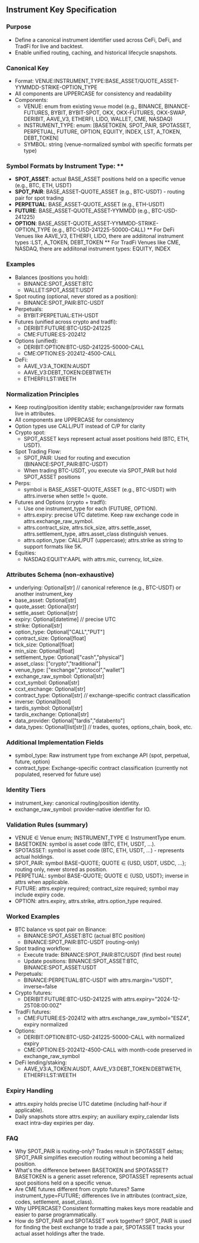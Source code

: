 ## Instrument Key Specification

### Purpose
- Define a canonical instrument identifier used across CeFi, DeFi, and TradFi for live and backtest.
- Enable unified routing, caching, and historical lifecycle snapshots.

### Canonical Key
- Format: VENUE:INSTRUMENT_TYPE:BASE_ASSET/QUOTE_ASSET-YYMMDD-STRIKE-OPTION_TYPE
- All components are UPPERCASE for consistency and readability
- Components:
  - VENUE: enum from existing `Venue` model (e.g., BINANCE, BINANCE-FUTURES, BYBIT, BYBIT-SPOT, OKX, OKX-FUTURES, OKX-SWAP, DERIBIT, AAVE_V3, ETHERFI, LIDO, WALLET, CME, NASDAQ)
  - INSTRUMENT_TYPE: enum: [BASETOKEN, SPOT_PAIR, SPOTASSET, PERPETUAL, FUTURE, OPTION, EQUITY, INDEX, LST, A_TOKEN, DEBT_TOKEN]
  - SYMBOL: string (venue-normalized symbol with specific formats per type)

### Symbol Formats by Instrument Type: **
- **SPOT_ASSET**: actual BASE_ASSET positions held on a specific venue (e.g., BTC, ETH, USDT)
- **SPOT_PAIR**: BASE_ASSET-QUOTE_ASSET (e.g., BTC-USDT) - routing pair for spot trading
- **PERPETUAL**: BASE_ASSET-QUOTE_ASSET (e.g., ETH-USDT)
- **FUTURE**: BASE_ASSET-QUOTE_ASSET-YYMMDD (e.g., BTC-USD-241225)
- **OPTION**: BASE_ASSET-QUOTE_ASSET-YYMMDD-STRIKE-OPTION_TYPE (e.g., BTC-USD-241225-50000-CALL)
** For DeFi Venues like AAVE_V3, ETHERFI, LIDO, there are addiitonal instrument types :LST, A_TOKEN, DEBT_TOKEN
** For TradFi Venues like CME, NASDAQ, there are addiitonal instrument types: EQUITY, INDEX

### Examples
- Balances (positions you hold):
  - BINANCE:SPOT_ASSET:BTC
  - WALLET:SPOT_ASSET:USDT
- Spot routing (optional, never stored as a position):
  - BINANCE:SPOT_PAIR:BTC-USDT
- Perpetuals:
  - BYBIT:PERPETUAL:ETH-USDT
- Futures (unified across crypto and tradfi):
  - DERIBIT:FUTURE:BTC-USD-241225
  - CME:FUTURE:ES-202412
- Options (unified):
  - DERIBIT:OPTION:BTC-USD-241225-50000-CALL
  - CME:OPTION:ES-202412-4500-CALL
- DeFi:
  - AAVE_V3:A_TOKEN:AUSDT
  - AAVE_V3:DEBT_TOKEN:DEBTWETH
  - ETHERFI:LST:WEETH

### Normalization Principles
- Keep routing/position identity stable; exchange/provider raw formats live in attributes.
- All components are UPPERCASE for consistency
- Option types use CALL/PUT instead of C/P for clarity
- Crypto spot:
  - SPOT_ASSET keys represent actual asset positions held (BTC, ETH, USDT).
- Spot Trading Flow:
  - SPOT_PAIR: Used for routing and execution (BINANCE:SPOT_PAIR:BTC-USDT)
  - When trading BTC-USDT, you execute via SPOT_PAIR but hold SPOT_ASSET positions
- Perps:
  - symbol is BASE_ASSET-QUOTE_ASSET (e.g., BTC-USDT) with attrs.inverse when settle != quote.
- Futures and Options (crypto + tradfi):
  - Use one instrument_type for each (FUTURE, OPTION).
  - attrs.expiry: precise UTC datetime. Keep raw exchange code in attrs.exchange_raw_symbol.
  - attrs.contract_size, attrs.tick_size, attrs.settle_asset, attrs.settlement_type, attrs.asset_class distinguish venues.
  - attrs.option_type: CALL/PUT (uppercase); attrs.strike as string to support formats like 5K.
- Equities:
  - NASDAQ:EQUITY:AAPL with attrs.mic, currency, lot_size.

### Attributes Schema (non-exhaustive)
- underlying: Optional[str]  // canonical reference (e.g., BTC-USDT) or another instrument_key
- base_asset: Optional[str]
- quote_asset: Optional[str]
- settle_asset: Optional[str]
- expiry: Optional[datetime]  // precise UTC
- strike: Optional[str]
- option_type: Optional["CALL","PUT"]
- contract_size: Optional[float]
- tick_size: Optional[float]
- min_size: Optional[float]
- settlement_type: Optional["cash","physical"]
- asset_class: ["crypto","traditional"]
- venue_type: ["exchange","protocol","wallet"]
- exchange_raw_symbol: Optional[str]
- ccxt_symbol: Optional[str]
- ccxt_exchange: Optional[str]
- contract_type: Optional[str]  // exchange-specific contract classification
- inverse: Optional[bool]
- tardis_symbol: Optional[str]
- tardis_exchange: Optional[str]
- data_provider: Optional["tardis","databento"]
- data_types: Optional[list[str]]  // trades, quotes, options_chain, book, etc.

### Additional Implementation Fields
- symbol_type: Raw instrument type from exchange API (spot, perpetual, future, option)
- contract_type: Exchange-specific contract classification (currently not populated, reserved for future use)

### Identity Tiers
- instrument_key: canonical routing/position identity.
- exchange_raw_symbol: provider-native identifier for IO.

### Validation Rules (summary)
- VENUE ∈ Venue enum; INSTRUMENT_TYPE ∈ InstrumentType enum.
- BASETOKEN: symbol is asset code (BTC, ETH, USDT, ...).
- SPOTASSET: symbol is asset code (BTC, ETH, USDT, ...) - represents actual holdings.
- SPOT_PAIR: symbol BASE-QUOTE; QUOTE ∈ {USD, USDT, USDC, ...}; routing only, never stored as position.
- PERPETUAL: symbol BASE-QUOTE; QUOTE ∈ {USD, USDT}; inverse in attrs when applicable.
- FUTURE: attrs.expiry required; contract_size required; symbol may include expiry code.
- OPTION: attrs.expiry, attrs.strike, attrs.option_type required.

### Worked Examples
- BTC balance vs spot pair on Binance:
  - BINANCE:SPOT_ASSET:BTC (actual BTC position)
  - BINANCE:SPOT_PAIR:BTC-USDT (routing-only)
- Spot trading workflow:
  - Execute trade: BINANCE:SPOT_PAIR:BTC/USDT (find best route)
  - Update positions: BINANCE:SPOT_ASSET:BTC, BINANCE:SPOT_ASSET:USDT
- Perpetuals:
  - BINANCE:PERPETUAL:BTC-USDT with attrs.margin="USDT", inverse=false
- Crypto futures:
  - DERIBIT:FUTURE:BTC-USD-241225 with attrs.expiry="2024-12-25T08:00:00Z"
- TradFi futures:
  - CME:FUTURE:ES-202412 with attrs.exchange_raw_symbol="ESZ4", expiry normalized
- Options:
  - DERIBIT:OPTION:BTC-USD-241225-50000-CALL with normalized expiry
  - CME:OPTION:ES-202412-4500-CALL with month-code preserved in exchange_raw_symbol
- DeFi lending/staking:
  - AAVE_V3:A_TOKEN:AUSDT, AAVE_V3:DEBT_TOKEN:DEBTWETH, ETHERFI:LST:WEETH

### Expiry Handling
- attrs.expiry holds precise UTC datetime (including half-hour if applicable).
- Daily snapshots store attrs.expiry; an auxiliary expiry_calendar lists exact intra-day expiries per day.

### FAQ
- Why SPOT_PAIR is routing-only? Trades result in SPOTASSET deltas; SPOT_PAIR simplifies execution routing without becoming a held position.
- What's the difference between BASETOKEN and SPOTASSET? BASETOKEN is a generic asset reference, SPOTASSET represents actual spot positions held on a specific venue.
- Are CME futures different from crypto futures? Same instrument_type=FUTURE; differences live in attributes (contract_size, codes, settlement, asset_class).
- Why UPPERCASE? Consistent formatting makes keys more readable and easier to parse programmatically.
- How do SPOT_PAIR and SPOTASSET work together? SPOT_PAIR is used for finding the best exchange to trade a pair, SPOTASSET tracks your actual asset holdings after the trade.


